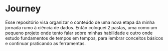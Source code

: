 # Journey

Esse repositório visa organizar o conteúdo de uma nova etapa da minha jornada rumo à ciência de dados. Então coloquei 2 pastas, uma como um pequeno projeto onde tento falar sobre minhas habilidade e outro onde estudo fundamentos de tempos em tempos, para lembrar conceitos básicos e continuar praticando as ferramentas.
